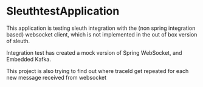 # SleuthtestApplication
This application is testing sleuth integration with the (non spring integration based) websocket client, which is not implemented in the out of box version of sleuth.

Integration test has created a mock version of Spring WebSocket, and Embedded Kafka.

This project is also trying to find out where traceId get repeated for each new message received from websocket

